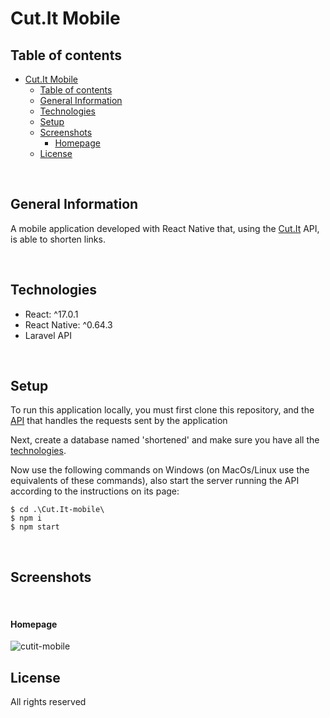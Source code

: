 # Cut.It Mobile

## Table of contents

- [Cut.It Mobile](#cutit-mobile)
  - [Table of contents](#table-of-contents)
  - [General Information](#general-information)
  - [Technologies](#technologies)
  - [Setup](#setup)
  - [Screenshots](#screenshots)
      - [Homepage](#homepage)
  - [License](#license)

<br />

## General Information

A mobile application developed with React Native that, using the [Cut.It](https://github.com/MASSHUU12/Cut.It) API, is able to shorten links.

<br />

## Technologies

- React: ^17.0.1
- React Native: ^0.64.3
- Laravel API

<br />

## Setup

To run this application locally, you must first clone this repository, and the [API](https://github.com/MASSHUU12/Cut.It) that handles the requests sent by the application

Next, create a database named 'shortened' and make sure you have all the [technologies](https://github.com/MASSHUU12/Cut.It#technologies).

Now use the following commands on Windows (on MacOs/Linux use the equivalents of these commands), also start the server running the API according to the instructions on its page:

```
$ cd .\Cut.It-mobile\
$ npm i
$ npm start
```

<br />

## Screenshots

<br />

#### Homepage

![cutit-mobile](https://user-images.githubusercontent.com/61974579/160449342-23c93e27-6fe9-4c8d-8a83-15939a77ef49.jpg)

## License

All rights reserved
